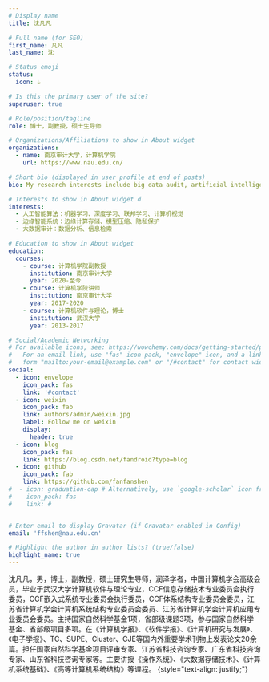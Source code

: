 ```yaml
---
# Display name
title: 沈凡凡

# Full name (for SEO)
first_name: 凡凡
last_name: 沈

# Status emoji
status:
  icon: ☕️

# Is this the primary user of the site?
superuser: true

# Role/position/tagline
role: 博士，副教授，硕士生导师

# Organizations/Affiliations to show in About widget
organizations:
  - name: 南京审计大学，计算机学院
    url: https://www.nau.edu.cn/

# Short bio (displayed in user profile at end of posts)
bio: My research interests include big data audit, artificial intelligence and computer system.

# Interests to show in About widget d
interests:
  - 人工智能算法：机器学习、深度学习、联邦学习、计算机视觉
  - 边缘智能系统：边缘计算存储、模型压缩、隐私保护
  - 大数据审计：数据分析、信息检索

# Education to show in About widget
education:
  courses:
    - course: 计算机学院副教授
      institution: 南京审计大学
      year: 2020-至今
    - course: 计算机学院讲师
      institution: 南京审计大学
      year: 2017-2020
    - course: 计算机软件与理论，博士
      institution: 武汉大学
      year: 2013-2017

# Social/Academic Networking
# For available icons, see: https://wowchemy.com/docs/getting-started/page-builder/#icons
#   For an email link, use "fas" icon pack, "envelope" icon, and a link in the
#   form "mailto:your-email@example.com" or "/#contact" for contact widget.
social:
  - icon: envelope
    icon_pack: fas
    link: '#contact'
  - icon: weixin
    icon_pack: fab
    link: authors/admin/weixin.jpg
    label: Follow me on weixin
    display:
      header: true
  - icon: blog
    icon_pack: fas
    link: https://blog.csdn.net/fandroid?type=blog
  - icon: github
    icon_pack: fab
    link: https://github.com/fanfanshen
#  - icon: graduation-cap # Alternatively, use `google-scholar` icon from `ai` icon pack
#    icon_pack: fas
#    link: #


# Enter email to display Gravatar (if Gravatar enabled in Config)
email: 'ffshen@nau.edu.cn'

# Highlight the author in author lists? (true/false)
highlight_name: true
---
```


沈凡凡，男，博士，副教授，硕士研究生导师，润泽学者，中国计算机学会高级会员，毕业于武汉大学计算机软件与理论专业，CCF信息存储技术专业委员会执行委员，CCF嵌入式系统专业委员会执行委员，CCF体系结构专业委员会委员，江苏省计算机学会计算机系统结构专业委员会委员、江苏省计算机学会计算机应用专业委员会委员。主持国家自然科学基金1项，省部级课题3项，参与国家自然科学基金、省部级项目多项。在《计算机学报》、《软件学报》、《计算机研究与发展》、《电子学报》、TC、SUPE、Cluster、CJE等国内外重要学术刊物上发表论文20余篇。担任国家自然科学基金项目评审专家、江苏省科技咨询专家、广东省科技咨询专家、山东省科技咨询专家等。主要讲授《操作系统》、《大数据存储技术》、《计算机系统基础》、《高等计算机系统结构》等课程。
{style="text-align: justify;"}
